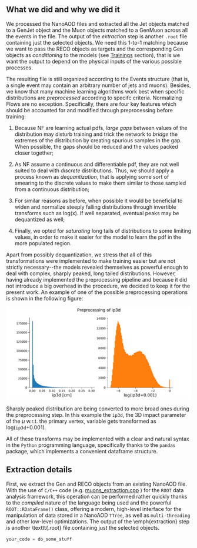 ## What we did and why we did it

We processed the NanoAOD files and extracted all the Jet objects matched to a GenJet object and the Muon objects matched to a GenMuon across all the events in the file.
The output of the *extraction* step is another `.root` file containing just the selected objects. We need this 1-to-1 matching because we want to pass the RECO objects as targets and the corresponding Gen objects as *conditioning* to the models (see [Trainings][1] section), that is we want the output to depend on the physical inputs of the various possible processes.

The resulting file is still organized according to the Events structure (that is, a single event may contain an arbitrary number of jets and muons). Besides, we know that many machine learning algorithms work best when specific distributions are *preprocessed* according to specifc criteria. Normalizing Flows are no exception. Specifically, there are four key features which should be accounted for and modified through preprocessing before training:


1. Because NF are learning actual pdfs, *large gaps* between values of the distribution may disturb training and trick the network to *bridge* the extremes of the distribution by creating spurious samples in the gap. When possible, the gaps should be reduced and the values packed closer together;

2. As NF assume a continuous and differentiable pdf, they are not well suited to deal with *discrete* distributions. Thus, we should apply a process known as *dequantization*, that is applying some sort of smearing to the discrete values to make them similar to those sampled from a continuous distribution;

3. For similar reasons as before, when possible it would be beneficial to widen and normalize steeply falling distributions through invertible transforms such as log(x). If well separated, eventual peaks may be dequantized as well;

4. Finally, we opted for *saturating* long tails of distributions to some limiting values, in order to make it easier for the model to learn the pdf in the more populated region.


Apart from possibly dequantization, we stress that all of this transformations were implemented to make training easier but are not strictly necessary--the models revealed themselves as powerful enough to deal with complex, sharply peaked, long tailed distributions. However, having already implemented the preprocessing pipeline and because it did not introduce a big overhead in the procedure, we decided to keep it for the present work. An example of one of the possible preprocessing operations is shown in the following figure:


![The basic idea](img/preproce.pdf-1.jpg)

Sharply peaked distribution are being converted to more broad ones during the preprocessing step. In this example the `ip3d`, the 3D impact parameter of the $\mu$ w.r.t. the primary vertex, variable gets transformed as log(`ip3d`+0.001).

All of these transforms may be implemented with a clear and natural syntax in the `Python` programming language, specifically thanks to the `pandas` package, which implements a convenient dataframe structure.

## Extraction details

First, we extract the Gen and RECO objects from an existing NanoAOD file. With the use of `C/C++` code (e.g. [muons_extraction.cpp][2] )
for the `ROOT` data analysis framework, this operation can be performed rather quickly thanks to the *compiled* nature of the language being used and the powerful `ROOT::RDataFrame()` class, offering a modern, high-level interface for the manipulation of data stored in a NanoAOD `TTree`, as well as `multi-threading` and other low-level optimizations.
The output of the \emph{extraction} step is another \texttt{.root} file containing just the selected objects.

```python
your_code = do_some_stuff
```


 [1]: <https://francesco-vaselli.github.io/FlashSim/trainings/> "The next section" 

 [2]: <https://github.com/francesco-vaselli/FlashSim/blob/main/preprocessing/muons_extraction.cpp> "muons script" 